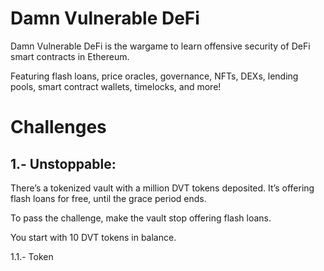 # Damn Vulnerable DeFi

Damn Vulnerable DeFi is the wargame to learn offensive security of DeFi smart contracts in Ethereum.


Featuring flash loans, price oracles, governance, NFTs, DEXs, lending pools, smart contract wallets, timelocks, and more!

#	Challenges

## 1.-  Unstoppable:
There’s a tokenized vault with a million DVT tokens deposited. It’s offering flash loans for free, until the grace period ends.

To pass the challenge, make the vault stop offering flash loans.

You start with 10 DVT tokens in balance.

1.1.- Token